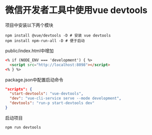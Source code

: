 # 微信开发者工具中使用vue devtools

项目中安装以下两个模块

```shell
npm install @vue/devtools -D # 安装 vue devtools
npm install npm-run-all -D # 便于启动
```

public/index.html中增加

```html
<% if (NODE_ENV === 'development') { %>
  <script src="http://localhost:8098"></script>
<% } %>
```

package.json中配置启动命令

```json
"scripts": {
  "start-devtools": "vue-devtools",
  "dev": "vue-cli-service serve --mode development",
  "devtools": "run-p start-devtools dev"
}
```

启动项目

```shell
npm run devtools
```
